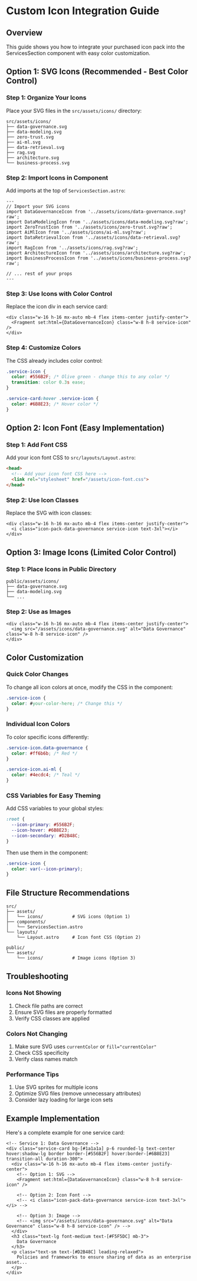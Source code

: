 # Custom Icon Integration Guide

## Overview
This guide shows you how to integrate your purchased icon pack into the ServicesSection component with easy color customization.

## Option 1: SVG Icons (Recommended - Best Color Control)

### Step 1: Organize Your Icons
Place your SVG files in the `src/assets/icons/` directory:
```
src/assets/icons/
├── data-governance.svg
├── data-modeling.svg
├── zero-trust.svg
├── ai-ml.svg
├── data-retrieval.svg
├── rag.svg
├── architecture.svg
└── business-process.svg
```

### Step 2: Import Icons in Component
Add imports at the top of `ServicesSection.astro`:

```astro
---
// Import your SVG icons
import DataGovernanceIcon from '../assets/icons/data-governance.svg?raw';
import DataModelingIcon from '../assets/icons/data-modeling.svg?raw';
import ZeroTrustIcon from '../assets/icons/zero-trust.svg?raw';
import AiMlIcon from '../assets/icons/ai-ml.svg?raw';
import DataRetrievalIcon from '../assets/icons/data-retrieval.svg?raw';
import RagIcon from '../assets/icons/rag.svg?raw';
import ArchitectureIcon from '../assets/icons/architecture.svg?raw';
import BusinessProcessIcon from '../assets/icons/business-process.svg?raw';

// ... rest of your props
---
```

### Step 3: Use Icons with Color Control
Replace the icon div in each service card:

```astro
<div class="w-16 h-16 mx-auto mb-4 flex items-center justify-center">
  <Fragment set:html={DataGovernanceIcon} class="w-8 h-8 service-icon" />
</div>
```

### Step 4: Customize Colors
The CSS already includes color control:

```css
.service-icon {
  color: #556B2F; /* Olive green - change this to any color */
  transition: color 0.3s ease;
}

.service-card:hover .service-icon {
  color: #6B8E23; /* Hover color */
}
```

## Option 2: Icon Font (Easy Implementation)

### Step 1: Add Font CSS
Add your icon font CSS to `src/layouts/Layout.astro`:

```html
<head>
  <!-- Add your icon font CSS here -->
  <link rel="stylesheet" href="/assets/icon-font.css">
</head>
```

### Step 2: Use Icon Classes
Replace the SVG with icon classes:

```astro
<div class="w-16 h-16 mx-auto mb-4 flex items-center justify-center">
  <i class="icon-pack-data-governance service-icon text-3xl"></i>
</div>
```

## Option 3: Image Icons (Limited Color Control)

### Step 1: Place Icons in Public Directory
```
public/assets/icons/
├── data-governance.svg
├── data-modeling.svg
└── ...
```

### Step 2: Use as Images
```astro
<div class="w-16 h-16 mx-auto mb-4 flex items-center justify-center">
  <img src="/assets/icons/data-governance.svg" alt="Data Governance" class="w-8 h-8 service-icon" />
</div>
```

## Color Customization

### Quick Color Changes
To change all icon colors at once, modify the CSS in the component:

```css
.service-icon {
  color: #your-color-here; /* Change this */
}
```

### Individual Icon Colors
To color specific icons differently:

```css
.service-icon.data-governance {
  color: #ff6b6b; /* Red */
}

.service-icon.ai-ml {
  color: #4ecdc4; /* Teal */
}
```

### CSS Variables for Easy Theming
Add CSS variables to your global styles:

```css
:root {
  --icon-primary: #556B2F;
  --icon-hover: #6B8E23;
  --icon-secondary: #D2B48C;
}
```

Then use them in the component:

```css
.service-icon {
  color: var(--icon-primary);
}
```

## File Structure Recommendations

```
src/
├── assets/
│   └── icons/           # SVG icons (Option 1)
├── components/
│   └── ServicesSection.astro
└── layouts/
    └── Layout.astro     # Icon font CSS (Option 2)

public/
└── assets/
    └── icons/           # Image icons (Option 3)
```

## Troubleshooting

### Icons Not Showing
1. Check file paths are correct
2. Ensure SVG files are properly formatted
3. Verify CSS classes are applied

### Colors Not Changing
1. Make sure SVG uses `currentColor` or `fill="currentColor"`
2. Check CSS specificity
3. Verify class names match

### Performance Tips
1. Use SVG sprites for multiple icons
2. Optimize SVG files (remove unnecessary attributes)
3. Consider lazy loading for large icon sets

## Example Implementation

Here's a complete example for one service card:

```astro
<!-- Service 1: Data Governance -->
<div class="service-card bg-[#1a1a1a] p-6 rounded-lg text-center hover:shadow-lg border border-[#556B2F] hover:border-[#6B8E23] transition-all duration-300">
  <div class="w-16 h-16 mx-auto mb-4 flex items-center justify-center">
    <!-- Option 1: SVG -->
    <Fragment set:html={DataGovernanceIcon} class="w-8 h-8 service-icon" />
    
    <!-- Option 2: Icon Font -->
    <!-- <i class="icon-pack-data-governance service-icon text-3xl"></i> -->
    
    <!-- Option 3: Image -->
    <!-- <img src="/assets/icons/data-governance.svg" alt="Data Governance" class="w-8 h-8 service-icon" /> -->
  </div>
  <h3 class="text-lg font-medium text-[#F5F5DC] mb-3">
    Data Governance
  </h3>
  <p class="text-sm text-[#D2B48C] leading-relaxed">
    Policies and frameworks to ensure sharing of data as an enterprise asset...
  </p>
</div>
``` 